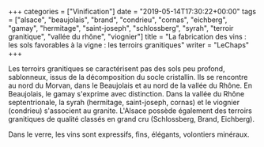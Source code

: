 +++
categories = ["Vinification"]
date = "2019-05-14T17:30:22+00:00"
tags = ["alsace", "beaujolais", "brand", "condrieu", "cornas", "eichberg", "gamay", "hermitage", "saint-joseph", "schlossberg", "syrah", "terroir granitique", "vallée du rhône", "viognier"] 
title = "La fabrication des vins : les sols favorables à la vigne : les terroirs granitiques"
writer = "LeChaps"
+++

Les terroirs granitiques se caractérisent pas des sols peu profond, sablonneux, issus de la décomposition du socle cristallin. Ils se rencontre au nord du Morvan, dans le Beaujolais et au nord de la vallée du Rhône. En Beaujolais, le gamay s'exprime avec distinction. Dans la vallée du Rhône septentrionale, la syrah (hermitage, saint-joseph, cornas) et le viognier (condrieu) s'associent au granite. L'Alsace possède également des terroirs granitiques de qualité classés en grand cru (Schlossberg, Brand, Eichberg).

Dans le verre, les vins sont expressifs, fins, élégants, volontiers minéraux.